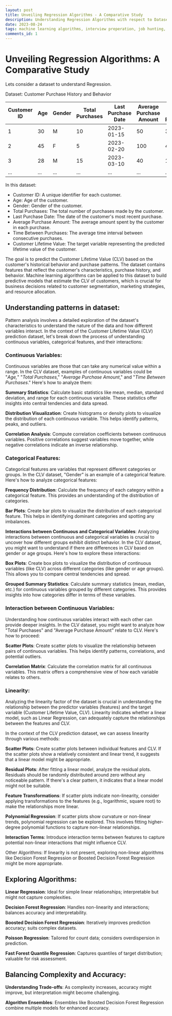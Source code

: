 ```yaml
---
layout: post
title: Unveiling Regression Algorithms - A Comparative Study
description: Understanding Regression Algorithms with respect to Dataset type, Accuracy, Training time, Linearity, Number of parameters, Number of features and Computation.
date: 2023-08-24
tags: machine learning algorithms, interview preperation, job hunting, publication
comments_id: 1
---
```

# **Unveiling Regression Algorithms: A Comparative Study**

Lets consider a dataset to understand Regression.

Dataset: Customer Purchase History and Behavior


| Customer ID | Age | Gender | Total Purchases | Last Purchase Date | Average Purchase Amount | Time Between Purchases | Customer Lifetime Value |
|-------------|-----|--------|-----------------|--------------------|-------------------------|------------------------|-------------------------|
| 1           | 30  | M      | 10              | 2023-01-15         | 50                      | 30                     | 7500                    |
| 2           | 45  | F      | 5               | 2023-02-20         | 100                     | 45                     | 5000                    |
| 3           | 28  | M      | 15              | 2023-03-10         | 40                      | 15                     | 9000                    |
| ...         | ... | ...    | ...             | ...                | ...                     | ...                    | ...                     |

In this dataset:

- Customer ID: A unique identifier for each customer.
- Age: Age of the customer.
- Gender: Gender of the customer.
- Total Purchases: The total number of purchases made by the customer.
- Last Purchase Date: The date of the customer's most recent purchase.
- Average Purchase Amount: The average amount spent by the customer in each purchase.
- Time Between Purchases: The average time interval between consecutive purchases.
- Customer Lifetime Value: The target variable representing the predicted lifetime value of the customer.

The goal is to predict the Customer Lifetime Value (CLV) based on the customer's historical behavior and purchase patterns. The dataset contains features that reflect the customer's characteristics, purchase history, and behavior. Machine learning algorithms can be applied to this dataset to build predictive models that estimate the CLV of customers, which is crucial for business decisions related to customer segmentation, marketing strategies, and resource allocation.

## Understanding patterns in dataset:
Pattern analysis involves a detailed exploration of the dataset's characteristics to understand the nature of the data and how different variables interact. In the context of the Customer Lifetime Value (CLV) prediction dataset, let's break down the process of understanding continuous variables, categorical features, and their interactions:

### Continuous Variables:
Continuous variables are those that can take any numerical value within a range. In the CLV dataset, examples of continuous variables could be "*Age,*" "*Total Purchases*," "*Average Purchase Amount*," and "*Time Between Purchases*." Here's how to analyze them:

**Summary Statistics**: Calculate basic statistics like mean, median, standard deviation, and range for each continuous variable. These statistics offer insights into central tendencies and data spread.

**Distribution Visualization**: Create histograms or density plots to visualize the distribution of each continuous variable. This helps identify patterns, peaks, and outliers.

**Correlation Analysis**: Compute correlation coefficients between continuous variables. Positive correlations suggest variables move together, while negative correlations indicate an inverse relationship.

### Categorical Features:
Categorical features are variables that represent different categories or groups. In the CLV dataset, "Gender" is an example of a categorical feature. Here's how to analyze categorical features:

**Frequency Distribution**: Calculate the frequency of each category within a categorical feature. This provides an understanding of the distribution of categories.

**Bar Plots**: Create bar plots to visualize the distribution of each categorical feature. This helps in identifying dominant categories and spotting any imbalances.

**Interactions between Continuous and Categorical Variables**:
Analyzing interactions between continuous and categorical variables is crucial to uncover how different groups exhibit distinct behavior. In the CLV dataset, you might want to understand if there are differences in CLV based on gender or age groups. Here's how to explore these interactions:

**Box Plots**: Create box plots to visualize the distribution of continuous variables (like CLV) across different categories (like gender or age groups). This allows you to compare central tendencies and spread.

**Grouped Summary Statistics**: Calculate summary statistics (mean, median, etc.) for continuous variables grouped by different categories. This provides insights into how categories differ in terms of these variables.

### Interaction between Continuous Variables:
Understanding how continuous variables interact with each other can provide deeper insights. In the CLV dataset, you might want to analyze how "Total Purchases" and "Average Purchase Amount" relate to CLV. Here's how to proceed:

**Scatter Plots**: Create scatter plots to visualize the relationship between pairs of continuous variables. This helps identify patterns, correlations, and potential outliers.

**Correlation Matrix**: Calculate the correlation matrix for all continuous variables. This matrix offers a comprehensive view of how each variable relates to others.

### Linearity: 

Analyzing the linearity factor of the dataset is crucial in understanding the relationship between the predictor variables (features) and the target variable (Customer Lifetime Value, CLV). Linearity indicates whether a linear model, such as Linear Regression, can adequately capture the relationships between the features and CLV.

In the context of the CLV prediction dataset, we can assess linearity through various methods:

**Scatter Plots**: Create scatter plots between individual features and CLV. If the scatter plots show a relatively consistent and linear trend, it suggests that a linear model might be appropriate.

**Residual Plots**: After fitting a linear model, analyze the residual plots. Residuals should be randomly distributed around zero without any noticeable pattern. If there's a clear pattern, it indicates that a linear model might not be suitable.

**Feature Transformations**: If scatter plots indicate non-linearity, consider applying transformations to the features (e.g., logarithmic, square root) to make the relationships more linear.

**Polynomial Regression**: If scatter plots show curvature or non-linear trends, polynomial regression can be explored. This involves fitting higher-degree polynomial functions to capture non-linear relationships.

**Interaction Terms**: Introduce interaction terms between features to capture potential non-linear interactions that might influence CLV.

Other Algorithms: If linearity is not present, exploring non-linear algorithms like Decision Forest Regression or Boosted Decision Forest Regression might be more appropriate.

## Exploring Algorithms:

**Linear Regression**: Ideal for simple linear relationships; interpretable but might not capture complexities.

**Decision Forest Regression**: Handles non-linearity and interactions; balances accuracy and interpretability.

**Boosted Decision Forest Regression**: Iteratively improves prediction accuracy; suits complex datasets.

**Poisson Regression**: Tailored for count data; considers overdispersion in prediction.

**Fast Forest Quantile Regression**: Captures quantiles of target distribution; valuable for risk assessment.

## Balancing Complexity and Accuracy:

**Understanding Trade-offs**: As complexity increases, accuracy might improve, but interpretation might become challenging.

**Algorithm Ensembles**: Ensembles like Boosted Decision Forest Regression combine multiple models for enhanced accuracy.